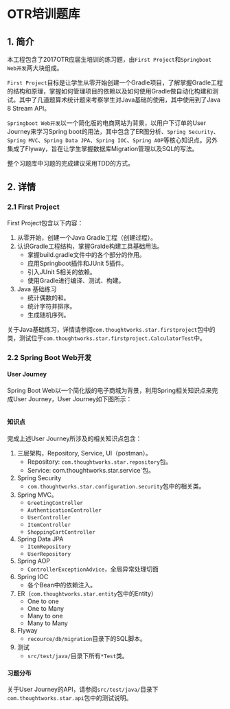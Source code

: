 # OTR培训题库

## 1. 简介
本工程包含了2017OTR应届生培训的练习题，由`First Project`和`Springboot Web开发`两大块组成。

`First Project`目标是让学生从零开始创建一个Gradle项目，了解掌握Gradle工程的结构和原理，掌握如何管理项目的依赖以及如何使用Gradle做自动化构建和测试。其中了几道题算术统计题来考察学生对Java基础的使用，其中使用到了Java 8 Stream API。

`Springboot Web开发`以一个简化版的电商网站为背景，以用户下订单的User Journey来学习Spring boot的用法，其中包含了ER图分析、`Spring Security`、`Spring MVC`、`Spring Data JPA`、`Spring IOC`、`Spring AOP`等核心知识点。另外集成了Flyway，旨在让学生掌握数据库Migration管理以及SQL的写法。

整个习题库中习题的完成建议采用TDD的方式。


## 2. 详情

### 2.1 First Project

First Project包含以下内容：

1. 从零开始，创建一个Java Gradle工程（创建过程）。
2. 认识Gradle工程结构，掌握Gralde构建工具基础用法。
	- 掌握build.gradle文件中的各个部分的作用。
	- 应用Springboot插件和JUnit 5插件。
	- 引入JUnit 5相关的依赖。
	- 使用Gradle进行编译、测试、构建。
3. Java 基础练习
	- 统计偶数的和。
	- 统计字符并排序。
	- 生成随机序列。

关于Java基础练习，详情请参阅`com.thoughtworks.star.firstproject`包中的类，测试位于`com.thoughtworks.star.firstproject.CalculatorTest`中。


### 2.2 Spring Boot Web开发

#### User Journey
Spring Boot Web以一个简化版的电子商城为背景，利用Spring相关知识点来完成User Journey，User Journey如下图所示：

![]()


#### 知识点

完成上述User Journey所涉及的相关知识点包含：

1. 三层架构，Repository, Service, UI（postman）。
	- Repository: `com.thoughtworks.star.repository`包。
	- Service: com.thoughtworks.star.service`包。
2. Spring Security
	- `com.thoughtworks.star.configuration.security`包中的相关类。 
2. Spring MVC。
	- `GreetingController`
	- `AuthenticationController`
	- `UserController`
	- `ItemController`
	- `ShoppingCartController`	
3. Spring Data JPA
	- `ItemRepository`
	- `UserRepository`
4. Spring AOP
	- `ControllerExceptionAdvice`，全局异常处理切面
5. Spring IOC
	- 各个Bean中的依赖注入。
6. ER（`com.thoughtworks.star.entity`包中的Entity）
	- One to one
	- One to Many
	- Many to one
	- Many to Many
7. Flyway
	- `recource/db/migration`目录下的SQL脚本。
8. 测试
	- `src/test/java/`目录下所有`*Test`类。

#### 习题分布


关于User Journey的API，请参阅`src/test/java/`目录下`com.thoughtworks.star.api`包中的测试说明。




